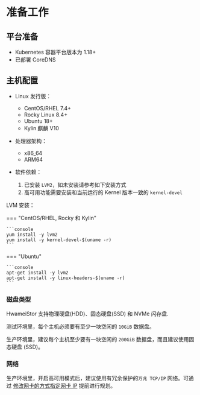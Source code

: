 # 准备工作

## 平台准备

- Kubernetes 容器平台版本为 1.18+
- 已部署 CoreDNS

## 主机配置

- Linux 发行版：

  - CentOS/RHEL 7.4+
  - Rocky Linux 8.4+
  - Ubuntu 18+
  - Kylin 麒麟 V10

- 处理器架构：

  - x86_64
  - ARM64

- 软件依赖：

  1. 已安装 `LVM2`，如未安装请参考如下安装方式
  2. 高可用功能需要安装和当前运行的 Kernel 版本一致的 `kernel-devel`

LVM 安装：

=== "CentOS/RHEL, Rocky 和 Kylin"

    ```console
    yum install -y lvm2
    yum install -y kernel-devel-$(uname -r)
    ```

=== "Ubuntu"

    ```console
    apt-get install -y lvm2
    apt-get install -y linux-headers-$(uname -r)
    ```

### 磁盘类型

HwameiStor 支持物理硬盘(HDD)、固态硬盘(SSD) 和 NVMe 闪存盘.

测试环境里，每个主机必须要有至少一块空闲的 `10GiB` 数据盘。

生产环境里，建议每个主机至少要有一块空闲的 `200GiB` 数据盘，而且建议使用固态硬盘 (SSD)。

### 网络

生产环境里，开启高可用模式后，建议使用有冗余保护的`万兆 TCP/IP` 网络。可通过 [修改网卡的方式指定网卡 IP](StorageEth.md) 提前进行规划。

